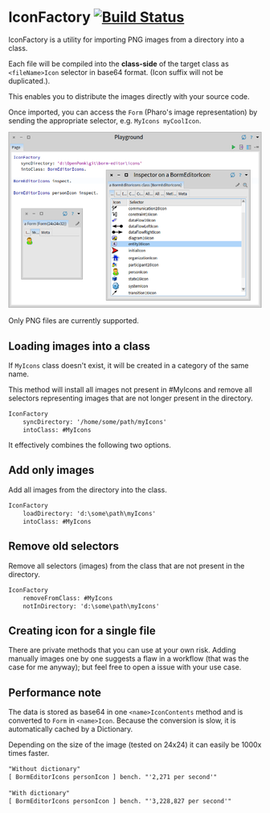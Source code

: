 # IconFactory [![Build Status](https://travis-ci.org/peteruhnak/IconFactory.svg?branch=master)](https://travis-ci.org/peteruhnak/IconFactory)

IconFactory is a utility for importing PNG images from a directory into a class.

Each file will be compiled into the **class-side** of the target class as `<fileName>Icon` selector in base64 format. (Icon suffix will not be duplicated.).

This enables you to distribute the images directly with your source code.

Once imported, you can access the `Form` (Pharo's image representation) by sending the appropriate selector, e.g. `MyIcons myCoolIcon`.

![](figures/playground-demo.png)

Only PNG files are currently supported.

## Loading images into a class

If `MyIcons` class doesn't exist, it will be created in a category of the same name.

This method will install all images not present in #MyIcons and remove all selectors representing images that are not longer present in the directory.

```st
IconFactory
	syncDirectory: '/home/some/path/myIcons'
	intoClass: #MyIcons
```

It effectively combines the following two options.

## Add only images

Add all images from the directory into the class.

```st
IconFactory
	loadDirectory: 'd:\some\path\myIcons'
	intoClass: #MyIcons
```

## Remove old selectors

Remove all selectors (images) from the class that are not present in the directory.

```st
IconFactory
	removeFromClass: #MyIcons
	notInDirectory: 'd:\some\path\myIcons'
```

## Creating icon for a single file

There are private methods that you can use at your own risk. Adding manually images one by one suggests a flaw in a workflow (that was the case for me anyway); but feel free to open a issue with your use case.

## Performance note

The data is stored as base64 in one `<name>IconContents` method and is converted to `Form` in `<name>Icon`. Because the conversion is slow, it is automatically cached by a Dictionary.

Depending on the size of the image (tested on 24x24) it can easily be 1000x times faster.

```st
"Without dictionary"
[ BormEditorIcons personIcon ] bench. "'2,271 per second'"

"With dictionary"
[ BormEditorIcons personIcon ] bench. "'3,228,827 per second'"
```